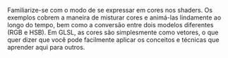 Familiarize-se com o modo de se expressar em cores nos shaders. Os exemplos cobrem a maneira de misturar cores e animá-las lindamente ao longo do tempo, bem como a conversão entre dois modelos diferentes (RGB e HSB). Em GLSL, as cores são simplesmente como vetores, o que quer dizer que você pode facilmente aplicar os conceitos e técnicas que aprender aqui para outros.